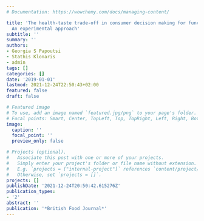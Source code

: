 ```yaml
---
# Documentation: https://wowchemy.com/docs/managing-content/

title: 'The health-taste trade-off in consumer decision making for functional snacks:
  An experimental approach'
subtitle: ''
summary: ''
authors:
- Georgia S Papoutsi
- Stathis Klonaris
- admin
tags: []
categories: []
date: '2019-01-01'
lastmod: 2021-12-24T22:50:43+02:00
featured: false
draft: false

# Featured image
# To use, add an image named `featured.jpg/png` to your page's folder.
# Focal points: Smart, Center, TopLeft, Top, TopRight, Left, Right, BottomLeft, Bottom, BottomRight.
image:
  caption: ''
  focal_point: ''
  preview_only: false

# Projects (optional).
#   Associate this post with one or more of your projects.
#   Simply enter your project's folder or file name without extension.
#   E.g. `projects = ["internal-project"]` references `content/project/deep-learning/index.md`.
#   Otherwise, set `projects = []`.
projects: []
publishDate: '2021-12-24T20:50:42.615276Z'
publication_types:
- '2'
abstract: ''
publication: '*British Food Journal*'
---
```

